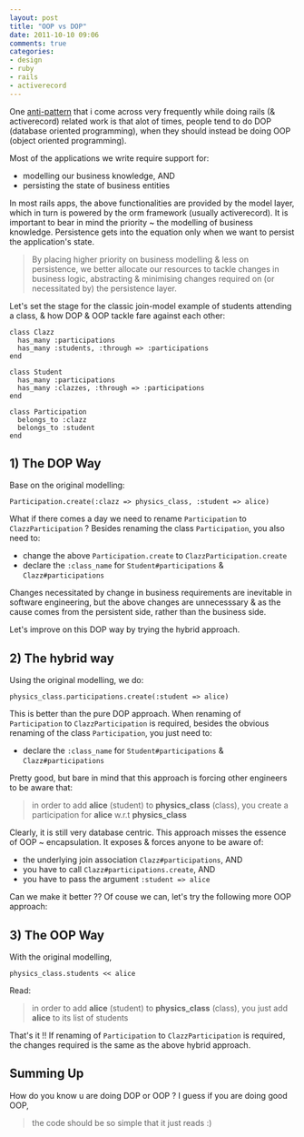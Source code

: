 ```yaml
---
layout: post
title: "OOP vs DOP"
date: 2011-10-10 09:06
comments: true
categories: 
- design
- ruby
- rails
- activerecord
---
```


One [anti-pattern](http://en.wikipedia.org/wiki/Anti-pattern)
that i come across very frequently while doing rails (& activerecord)
related work is that alot of times, people tend to do DOP
(database oriented programming), when they should instead be doing OOP
(object oriented programming).

Most of the applications we write require support for:

* modelling our business knowledge, AND
* persisting the state of business entities

In most rails apps, the above functionalities are provided by the model
layer, which in turn is powered by the orm framework (usually activerecord).
It is important to bear in mind the priority ~ the modelling of business
knowledge. Persistence gets into the equation only when we want to
persist the application's state.

> By placing higher priority on business modelling & less on persistence,
> we better allocate our resources to tackle changes in business logic,
> abstracting & minimising changes required on (or necessitated by)
> the persistence layer.

Let's set the stage for the classic join-model example of students
attending a class, & how DOP & OOP tackle fare against each other:

```
class Clazz
  has_many :participations
  has_many :students, :through => :participations
end

class Student
  has_many :participations
  has_many :clazzes, :through => :participations
end

class Participation
  belongs_to :clazz
  belongs_to :student
end
```

## 1) The DOP Way

Base on the original modelling:

```
Participation.create(:clazz => physics_class, :student => alice)
```

What if there comes a day we need to rename `Participation` to
`ClazzParticipation` ? Besides renaming the class `Participation`,
you also need to:

* change the above `Participation.create` to `ClazzParticipation.create`
* declare the `:class_name` for `Student#participations` &
  `Clazz#participations`

Changes necessitated by change in business requirements are inevitable
in software engineering, but the above changes are unnecesssary & as
the cause comes from the persistent side, rather than the business
side.

Let's improve on this DOP way by trying the hybrid approach.

## 2) The hybrid way

Using the original modelling, we do:

```
physics_class.participations.create(:student => alice)
```

This is better than the pure DOP approach. When renaming of
`Participation` to `ClazzParticipation` is required, besides the
obvious renaming of the class `Participation`, you just need to:

* declare the `:class_name` for `Student#participations` &
  `Clazz#participations`

Pretty good, but bare in mind that this approach is forcing
other engineers to be aware that:

> in order to add **alice** (student) to **physics_class**
> (class), you create a participation for **alice** w.r.t
> **physics_class**

Clearly, it is still very database centric. This approach misses
the essence of OOP ~ encapsulation. It exposes & forces anyone to
be aware of:

* the underlying join association `Clazz#participations`, AND
* you have to call `Clazz#participations.create`, AND
* you have to pass the argument `:student => alice`

Can we make it better ?? Of couse we can, let's try the following
more OOP approach:

## 3) The OOP Way

With the original modelling,

```
physics_class.students << alice
```

Read:

> in order to add **alice** (student) to **physics_class**
> (class), you just add **alice** to its list of students

That's it !! If renaming of `Participation` to `ClazzParticipation`
is required, the changes required is the same as the above hybrid
approach.

## Summing Up

How do you know u are doing DOP or OOP ? I guess if you are
doing good OOP,

> the code should be so simple that it just reads :)

